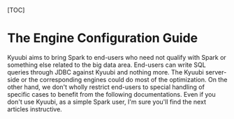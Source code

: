 [TOC]

The Engine Configuration Guide
==============================

Kyuubi aims to bring Spark to end-users who need not qualify with Spark or something else related to the big data area.
End-users can write SQL queries through JDBC against Kyuubi and nothing more.
The Kyuubi server-side or the corresponding engines could do most of the optimization.
On the other hand, we don't wholly restrict end-users to special handling of specific cases to benefit from the following documentations.
Even if you don't use Kyuubi, as a simple Spark user, I'm sure you'll find the next articles instructive.


